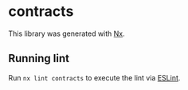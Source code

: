 # contracts

This library was generated with [Nx](https://nx.dev).

## Running lint

Run `nx lint contracts` to execute the lint via [ESLint](https://eslint.org/).
